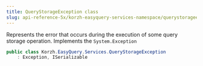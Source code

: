 ```yaml
---
title: QueryStorageException class
slug: api-reference-5x/korzh-easyquery-services-namespace/querystorageexception-class
---
```


Represents the error that occurs during the execution of some query storage operation.  Implements the `System.Exception`
```csharp
public class Korzh.EasyQuery.Services.QueryStorageException
    : Exception, ISerializable

```